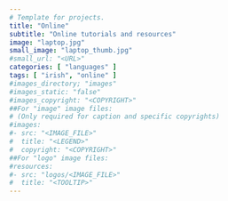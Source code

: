 ```yaml
---
# Template for projects.
title: "Online"
subtitle: "Online tutorials and resources"
image: "laptop.jpg"
small_image: "laptop_thumb.jpg"
#small_url: "<URL>"
categories: [ "languages" ]
tags: [ "irish", "online" ]
#images_directory; "images"
#images_static: "false"
#images_copyright: "<COPYRIGHT>"
##For "image" image files:
# (Only required for caption and specific copyrights)
#images:
#- src: "<IMAGE_FILE>"
#  title: "<LEGEND>"
#  copyright: "<COPYRIGHT>"
##For "logo" image files:
#resources:
#- src: "logos/<IMAGE_FILE>"
#  title: "<TOOLTIP>"
---
```


